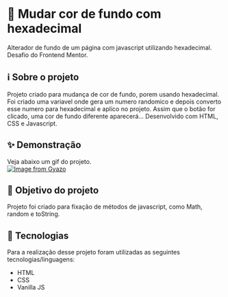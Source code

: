 # 🎴 Mudar cor de fundo com hexadecimal

Alterador de fundo de um página com javascript utilizando hexadecimal. Desafio do Frontend Mentor.

## ℹ Sobre o projeto 
Projeto criado para mudança de cor de fundo, porem usando hexadecimal. Foi criado uma variavel onde gera um numero randomico e depois converto esse numero para hexadecimal e aplico no projeto. Assim que o botão for clicado, uma cor de fundo diferente aparecerá... Desenvolvido com HTML, CSS e Javascript.

## ✨ Demonstração    
Veja abaixo um gif do projeto.</br>
[![Image from Gyazo](https://i.giphy.com/media/HqAtnqKsepB4gtTx8f/giphy.webp)](https://media.giphy.com/media/HqAtnqKsepB4gtTx8f/giphy.gif?cid=790b761108c6556ec477efcd7c5eef94c2ef99ba4c74ac6c&rid=giphy.gif&ct=g)

## 🎯 Objetivo do projeto
Projeto foi criado para fixação de métodos de javascript, como Math, random e toString.

## 🤖 Tecnologias 
Para a realização desse projeto foram utilizadas as seguintes tecnologias/linguagens: 
- HTML
- CSS
- Vanilla JS
